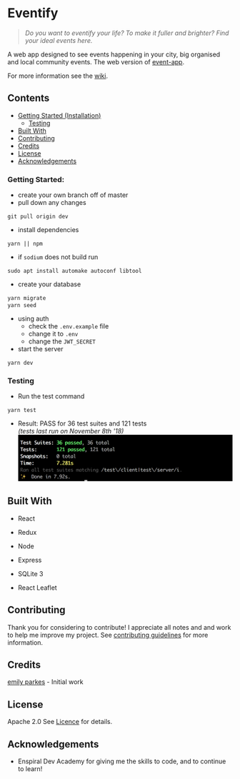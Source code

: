 # Eventify
>_Do you want to eventify your life? To make it fuller and brighter? Find your ideal events here._  

A web app designed to see events happening in your city, big organised and local community events.
The web version of [event-app](https://github.com/emilyparkes/event-app).

For more information see the [wiki](https://github.com/emilyparkes/event-web/wiki).


## Contents
- [Getting Started (Installation)](#getting-started)
  - [Testing](#testing)
- [Built With](#built-with)
- [Contributing](#contributing)
- [Credits](#credits)
- [License](#license)
- [Acknowledgements](#acknowledgements)


### Getting Started:
- create your own branch off of master
- pull down any changes
```shell
git pull origin dev
```
- install dependencies
```shell
yarn || npm
```
  - if `sodium` does not build run 
  ```shell
  sudo apt install automake autoconf libtool
  ```
- create your database
```shell
yarn migrate
yarn seed
```
- using auth
  - check the `.env.example` file
  - change it to `.env`
  - change the `JWT_SECRET`
- start the server
```shell
yarn dev
```

### Testing  
- Run the test command
```shell
yarn test
```
- Result: PASS for 36 test suites and 121 tests  
_(tests last run on November 8th '18)_  
![](server/public/images-github/tests.png)

## Built With 
- React
- Redux
- Node
- Express
- SQLite 3

- React Leaflet

## Contributing
Thank you for considering to contribute! I appreciate all notes and and work to help me improve my project.
See [contributing guidelines](https://github.com/emilyparkes/event-web/blob/master/.github/CONTRIBUTING/CONTRIBUTING.md) for more information.

## Credits
[emily parkes](https://github.com/emilyparkes) - Initial work

## License 
Apache 2.0
See [Licence]() for details.

## Acknowledgements  
 - Enspiral Dev Academy for giving me the skills to code, and to continue to learn!



